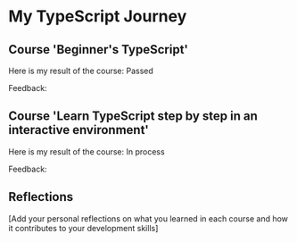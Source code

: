 # My TypeScript Journey

## Course 'Beginner's TypeScript'

Here is my result of the course: Passed

Feedback: 

## Course 'Learn TypeScript step by step in an interactive environment'

Here is my result of the course: In process

Feedback: 
 

## Reflections

[Add your personal reflections on what you learned in each course and how it contributes to your development skills]